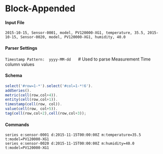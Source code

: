 # Block-Appended

#### Input File

```csv
2015-10-15, Sensor-0001, model, PV120000-XG1, temperature, 35.5, 2015-10-15, Sensor-0020, model, PV120000-XG1, humidity, 40.0
```

#### Parser Settings

`Timestamp Pattern:  yyyy-MM-dd`      # Used to parse Measurement Time column values

#### Schema

```javascript
select('#row=1-*').select('#col=1-*!6').
addSeries().
metric(cell(row,col+4)).
entity(cell(row,col+1)).
timestamp(cell(row, col)).
value(cell(row, col+5)).
tag(cell(row,col+2),cell(row,col+3));
```

#### Commands

```ls
series e:sensor-0001 d:2015-11-15T00:00:00Z m:temperature=35.5  t:model=PV120000-XG1
series e:sensor-0020 d:2015-11-15T00:00:00Z m:humidity=40.0     t:model=PV120000-XG1
```